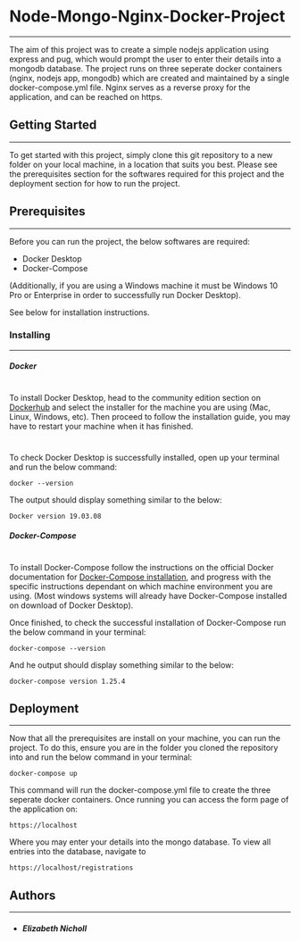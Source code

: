 # Node-Mongo-Nginx-Docker-Project
-----
The aim of this project was to create a simple nodejs application using express and pug, which would prompt the user to enter their details into a mongodb database. The project runs on three seperate docker containers (nginx, nodejs app, mongodb) which are created and maintained by a single docker-compose.yml file. Nginx serves as a reverse proxy for the application, and can be reached on https.  


## Getting Started
-----
To get started with this project, simply clone this git repository to a new folder on your local machine, in a location that suits you best. Please see the prerequisites section for the softwares required for this project and the deployment section for how to run the project.

## Prerequisites
-----
Before you can run the project, the below softwares are required:
  - Docker Desktop
  - Docker-Compose

(Additionally, if you are using a Windows machine it must be Windows 10 Pro or Enterprise in order to successfully run Docker Desktop).

See below for installation instructions.

### Installing
-----
##### Docker
  
  #  
To install Docker Desktop, head to the community edition section on [Dockerhub](https://hub.docker.com/search?type=edition&offering=community)  and select the installer for the machine you are using (Mac, Linux, Windows, etc). Then proceed to follow the installation guide, you may have to restart your machine when it has finished.
  #
 To check Docker Desktop is successfully installed, open up your terminal and run the below command:
 ```
 docker --version
```

The output should display something similar to the below:
```
Docker version 19.03.08
```
##### Docker-Compose
 #
 To install Docker-Compose follow the instructions on the official Docker documentation for [Docker-Compose installation](https://docs.docker.com/compose/install/), and progress with the specific instructions dependant on which machine environment you are using. (Most windows systems will already have Docker-Compose installed on download of Docker Desktop).
 
 Once finished, to check the successful installation of Docker-Compose run the below command in your terminal:
  ```
 docker-compose --version
```
 And he output should display something similar to the below:
  ```
 docker-compose version 1.25.4
``` 
 ## Deployment
 ---
 Now that all the prerequisites are install on your machine, you can run the project. To do this, ensure you are in the folder you cloned the repository into and run the below command in your terminal:
   ```
 docker-compose up
``` 
 This command will run the docker-compose.yml file to create the three seperate docker containers. Once running you can access the form page of the application on:
 ```
 https://localhost
```
Where you may enter your details into the mongo database. 
To view all entries into the database, navigate to 
 ```
 https://localhost/registrations
```
 ## Authors
 ---
 - ##### Elizabeth Nicholl



